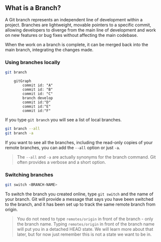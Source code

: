 ## What is a Branch?

A Git branch represents an independent line of development within a project. Branches are lightweight, movable pointers to a specific commit, allowing developers to diverge from the main line of development and work on new features or bug fixes without affecting the main codebase. 

When the work on a branch is complete, it can be merged back into the main branch, integrating the changes made.

### Using branches locally

```sh
git branch
```

```mermaid
    gitGraph
        commit id: "A"
        commit id: "B"
        commit id: "C"
        branch develop
        commit id:"D"
        commit id:"E"
        commit id:"F"
```

If you type `git branch` you will see a list of local branches.

```sh
git branch --all
git branch -a
```

If you want to see all the branches, including the read-only copies of your remote branches, you can add the `--all` option or just `-a`.

> The `--all` and `-a` are actually synonyms for the branch command. Git often provides a verbose and a short option.

### Switching branches

```sh
git switch <BRANCH-NAME>
```

To switch the branch you created online, type `git switch` and the name of your branch. Git will provide a message that says you have been switched to the branch, and it has been set up to track the same remote branch from origin.

> You do not need to type `remotes/origin` in front of the branch - only the branch name. Typing `remotes/origin` in front of the branch name will put you in a detached HEAD state. We will learn more about that later, but for now just remember this is not a state we want to be in.
